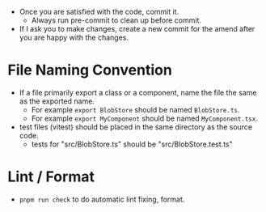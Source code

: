 - Once you are satisfied with the code, commit it.
  - Always run pre-commit to clean up before commit.
- If I ask you to make changes, create a new commit for the amend after you are happy with the changes.

# File Naming Convention

- If a file primarily export a class or a component, name the file the same as the exported name.
  - For example `export BlobStore` should be named `BlobStore.ts`.
  - For example `export MyComponent` should be named `MyComponent.tsx`.
- test files (vitest) should be placed in the same directory as the source code.
  - tests for "src/BlobStore.ts" should be "src/BlobStore.test.ts"

# Lint / Format

- `pnpm run check` to do automatic lint fixing, format.
